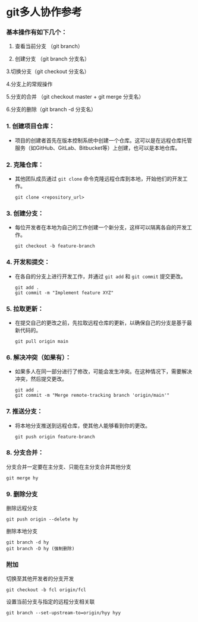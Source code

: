 # git多人协作参考

### 基本操作有如下几个：

1. 查看当前分支 （git branch）

2. 创建分支 （git branch 分支名）

3.切换分支（git checkout 分支名）

4.分支上的常规操作

5.分支的合并 （git checkout master + git merge 分支名）

6.分支的删除（git branch -d 分支名）



### 1. **创建项目仓库：**

- 项目的创建者首先在版本控制系统中创建一个仓库。这可以是在远程仓库托管服务（如GitHub、GitLab、Bitbucket等）上创建，也可以是本地仓库。

### 2. **克隆仓库：**

- 其他团队成员通过 `git clone` 命令克隆远程仓库到本地，开始他们的开发工作。

  ```
  git clone <repository_url>
  ```

### 3. **创建分支：**

- 每位开发者在本地为自己的工作创建一个新分支，这样可以隔离各自的开发工作。

  ```
  git checkout -b feature-branch
  ```

### 4. **开发和提交：**

- 在各自的分支上进行开发工作，并通过 `git add` 和 `git commit` 提交更改。

  ```
  git add .
  git commit -m "Implement feature XYZ"
  ```

### 5. **拉取更新：**

- 在提交自己的更改之前，先拉取远程仓库的更新，以确保自己的分支是基于最新代码的。

  ```
  git pull origin main
  ```

### 6. **解决冲突（如果有）：**

- 如果多人在同一部分进行了修改，可能会发生冲突。在这种情况下，需要解决冲突，然后提交更改。

  ```
  git add .
  git commit -m "Merge remote-tracking branch 'origin/main'"
  ```

### 7. **推送分支：**

- 将本地分支推送到远程仓库，使其他人能够看到你的更改。

  ```
  git push origin feature-branch
  ```

### 8. **分支合并：**

分支合并一定要在主分支、只能在主分支合并其他分支

```
git merge hy
```

### 9. 删除分支

删除远程分支

```
git push origin --delete hy
```

删除本地分支

```
git branch -d hy
git branch -D hy (强制删除)
```



### 附加

切换至其他开发者的分支开发

```
git checkout -b fcl origin/fcl
```

设置当前分支与指定的远程分支相关联

```
git branch --set-upstream-to=origin/hyy hyy
```

